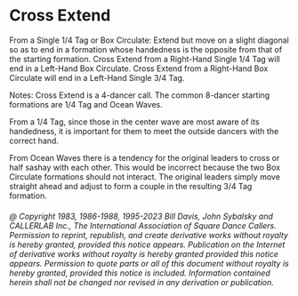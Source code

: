 
# Cross Extend

From a Single 1/4 Tag or Box Circulate: Extend but move on a slight
diagonal so as to end in a formation whose handedness is the opposite
from that of the starting formation. Cross Extend from a Right-Hand
Single 1/4 Tag will end in a Left-Hand Box Circulate. Cross Extend from
a Right-Hand Box Circulate will end in a Left-Hand Single 3/4 Tag.

Notes: Cross Extend is a 4-dancer call. The common 8-dancer starting
formations are 1/4 Tag and Ocean Waves.

From a 1/4 Tag, since those in the center wave are most aware of its
handedness, it is important for them to meet the outside dancers with
the correct hand. 

From Ocean Waves there is a tendency for the original leaders to cross
or half sashay with each other. This would be incorrect because the two
Box Circulate formations should not interact. The original leaders
simply move straight ahead and adjust to form a couple in the resulting
3/4 Tag formation.

###### @ Copyright 1983, 1986-1988, 1995-2023 Bill Davis, John Sybalsky and CALLERLAB Inc., The International Association of Square Dance Callers. Permission to reprint, republish, and create derivative works without royalty is hereby granted, provided this notice appears. Publication on the Internet of derivative works without royalty is hereby granted provided this notice appears. Permission to quote parts or all of this document without royalty is hereby granted, provided this notice is included. Information contained herein shall not be changed nor revised in any derivation or publication.

